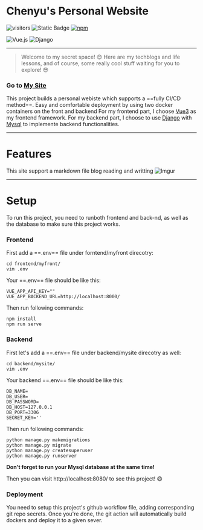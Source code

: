 #  Chenyu's Personal Website
![visitors](https://visitor-badge.laobi.icu/badge?page_id=moringspeaker.visitor-badge) ![Static Badge](https://img.shields.io/badge/python-3.8-blue) [![npm](https://img.shields.io/npm/v/vue.svg)](https://www.npmjs.com/package/vue)

![Vue.js](https://img.shields.io/badge/vuejs-%2335495e.svg?style=for-the-badge&logo=vuedotjs&logoColor=%234FC08D) ![Django](https://img.shields.io/badge/django-%23092E20.svg?style=for-the-badge&logo=django&logoColor=white)

 ---
> Welcome to my secret space! :blush: Here are my techblogs and life lessons, and of course, some really cool stuff waiting for you to explore! :sunglasses:


### Go to [My Site](http://164.90.253.90:80)

This project builds a personal webiste which supports a ==fully CI/CD method==. Easy and comfortable deployment by using two docker containers on the front and backend For my frontend part, I choose [Vue3](https://github.com/vuejs/core) as my frontend framework. For my backend part, I choose to use [Django](https://github.com/django/django) with [Mysql](https://www.mysql.com/) to implemente backend functionalities.


---
# Features

This site support a markdown file blog reading and writting
![Imgur](https://i.imgur.com/5TFPNag.png)

---
# Setup
To run this project, you need to runboth frontend and back-nd, as well as the database to make sure this project works.

### Frontend
First add a ==.env== file under forntend/myfront direcotry:
```shell
cd frontend/myfront/
vim .env
```
Your ==.env== file should be like this:
```
VUE_APP_API_KEY=""
VUE_APP_BACKEND_URL=http://localhost:8000/
```
Then run following commands:
```shell
npm install
npm run serve
```

### Backend
First let's add a ==.env== file under backend/mysite direcotry as well:
```shell
cd backend/mysite/
vim .env
```
Your backend ==.env== file should be like this:
```
DB_NAME=
DB_USER=
DB_PASSWORD=
DB_HOST=127.0.0.1
DB_PORT=3306
SECRET_KEY=''
```
Then run following commands:
```shell
python manage.py makemigrations
python manage.py migrate
python manage.py createsuperuser
python manage.py runserver
```

**Don't forget to run your Mysql database at the same time!**

Then you can visit http://localhost:8080/ to see this project! :smile:

### Deployment

You need to setup this project's github workflow file, adding corresponding git repo secrets. Once you're done, the git action will automatically build dockers and deploy it to a given sever. 
